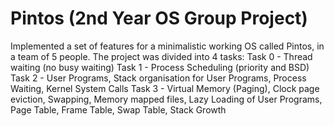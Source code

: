 # Pintos (2nd Year OS Group Project)

Implemented a set of features for a minimalistic working OS called Pintos, in a team of 5 people.
The project was divided into 4 tasks:
  Task 0 - Thread waiting (no busy waiting)
  Task 1 - Process Scheduling (priority and BSD)
  Task 2 - User Programs, Stack organisation for User Programs, Process Waiting, Kernel System Calls
  Task 3 - Virtual Memory (Paging), Clock page eviction, Swapping, Memory mapped files, Lazy Loading of User Programs, 
                    Page Table, Frame Table, Swap Table, Stack Growth
